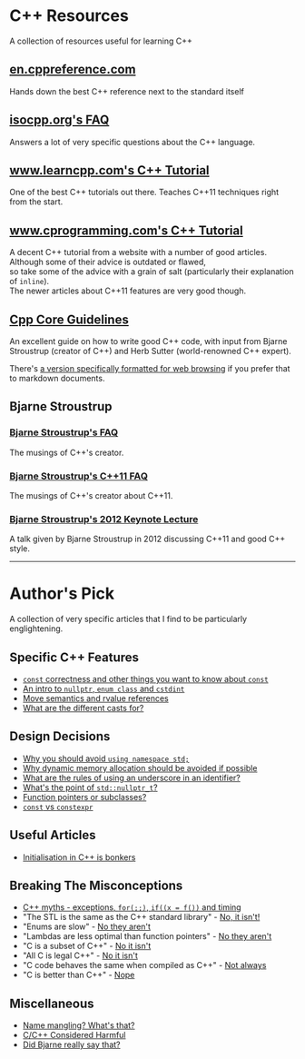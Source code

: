 # C++ Resources
A collection of resources useful for learning C++

## [en.cppreference.com](http://en.cppreference.com/w/cpp)

Hands down the best C++ reference next to the standard itself

## [isocpp.org's FAQ](https://isocpp.org/faq)

Answers a lot of very specific questions about the C++ language.

## [www.learncpp.com's C++ Tutorial](http://www.learncpp.com/)

One of the best C++ tutorials out there.
Teaches C++11 techniques right from the start.

## [www.cprogramming.com's C++ Tutorial](https://www.cprogramming.com/tutorial/c++-tutorial.html)

A decent C++ tutorial from a website with a number of good articles.  
Although some of their advice is outdated or flawed,  
so take some of the advice with a grain of salt (particularly their explanation of `inline`).  
The newer articles about C++11 features are very good though.  

## [Cpp Core Guidelines](https://github.com/isocpp/CppCoreGuidelines/blob/master/README.md)

An excellent guide on how to write good C++ code, with input from Bjarne Stroustrup (creator of C++) and Herb Sutter (world-renowned C++ expert).

There's [a version specifically formatted for web browsing](http://isocpp.github.io/CppCoreGuidelines/CppCoreGuidelines) if you prefer that to markdown documents.

## Bjarne Stroustrup

### [Bjarne Stroustrup's FAQ](http://www.stroustrup.com/bs_faq.html)

The musings of C++'s creator.

### [Bjarne Stroustrup's C++11 FAQ](http://www.stroustrup.com/C++11FAQ.html)

The musings of C++'s creator about C++11.

### [Bjarne Stroustrup's 2012 Keynote Lecture](https://www.youtube.com/watch?v=0iWb_qi2-uI)

A talk given by Bjarne Stroustrup in 2012 discussing C++11 and good C++ style.

---

# Author's Pick

A collection of very specific articles that I find to be particularly englightening.

## Specific C++ Features

* [`const` correctness and other things you want to know about `const`](https://isocpp.org/wiki/faq/const-correctness)
* [An intro to `nullptr`, `enum class` and `cstdint`](https://www.cprogramming.com/c++11/c++11-nullptr-strongly-typed-enum-class.html)
* [Move semantics and rvalue references](https://www.cprogramming.com/c++11/rvalue-references-and-move-semantics-in-c++11.html)
* [What are the different casts for?](https://stackoverflow.com/questions/332030/when-should-static-cast-dynamic-cast-const-cast-and-reinterpret-cast-be-used)

## Design Decisions

* [Why you should avoid `using namespace std;`](https://stackoverflow.com/questions/1452721/why-is-using-namespace-std-considered-bad-practice)
* [Why dynamic memory allocation should be avoided if possible](https://stackoverflow.com/questions/3770457/what-is-memory-fragmentation)
* [What are the rules of using an underscore in an identifier?](https://stackoverflow.com/questions/228783/what-are-the-rules-about-using-an-underscore-in-a-c-identifier)
* [What's the point of `std::nullptr_t`?](https://stackoverflow.com/questions/12066721/what-are-the-uses-of-the-type-stdnullptr-t)
* [Function pointers or subclasses?](https://stackoverflow.com/questions/15067350/c-function-pointers-vs-subclasses)
* [`const` vs `constexpr`](https://stackoverflow.com/questions/13346879/const-vs-constexpr-on-variables)

## Useful Articles

* [Initialisation in C++ is bonkers](https://blog.tartanllama.xyz/initialization-is-bonkers/)

## Breaking The Misconceptions

* [C++ myths - exceptions, `for(;;)`, `if((x = f())` and timing](http://www.flounder.com/exceptions.htm)
* "The STL is the same as the C++ standard library" - [No, it isn't!](https://stackoverflow.com/questions/5205491/whats-the-difference-between-stl-and-c-standard-library)
* "Enums are slow" - [No they aren't](https://stackoverflow.com/questions/4851810/are-c-enums-slower-to-use-than-integers)
* "Lambdas are less optimal than function pointers" - [No they aren't](https://stackoverflow.com/questions/13722426/why-can-lambdas-be-better-optimized-by-the-compiler-than-plain-functions)
* "C is a subset of C++" - [No it isn't](https://stackoverflow.com/questions/1201593/where-is-c-not-a-subset-of-c)
* "All C is legal C++" - [No it isn't](https://en.wikipedia.org/wiki/Compatibility_of_C_and_C%2B%2B#Constructs_valid_in_C_but_not_in_C++)
* "C code behaves the same when compiled as C++" - [Not always](https://en.wikipedia.org/wiki/Compatibility_of_C_and_C%2B%2B#Constructs_that_behave_differently_in_C_and_C++)
* "C is better than C++" - [Nope](http://warp.povusers.org/grrr/cplusplus_vs_c.html)

## Miscellaneous

* [Name mangling? What's that?](https://en.wikipedia.org/wiki/Name_mangling)
* [C/C++ Considered Harmful](http://www.stroustrup.com/bs_faq.html#C-slash)
* [Did Bjarne really say that?](http://www.stroustrup.com/bs_faq.html#really-say-that)

